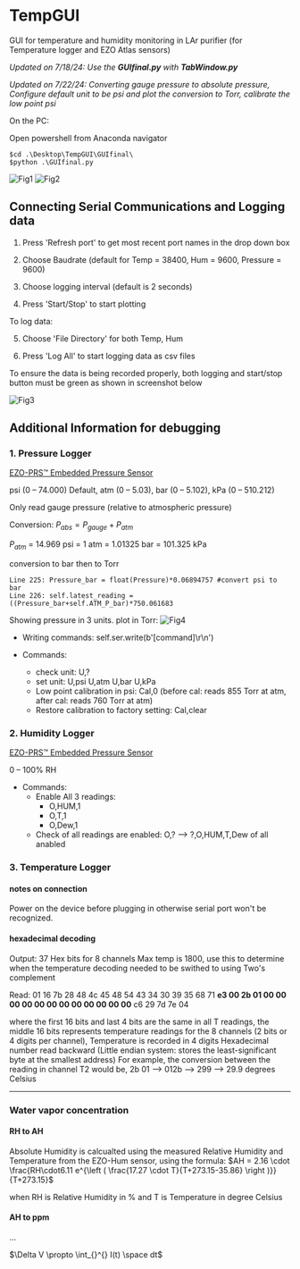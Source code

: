 # TempGUI
GUI for temperature and humidity monitoring in LAr purifier (for Temperature logger and EZO Atlas sensors)

*Updated on 7/18/24: Use the **GUIfinal.py** with **TabWindow.py***

*Updated on 7/22/24: Converting gauge pressure to absolute pressure, Configure default unit to be psi and plot the conversion to Torr, calibrate the low point psi*

On the PC:

Open powershell from Anaconda navigator

```
$cd .\Desktop\TempGUI\GUIfinal\
$python .\GUIfinal.py
```
![Fig1](https://github.com/IseeJ/TempGUI/blob/main/images/Screenshot1.png?raw=true)
![Fig2](https://github.com/IseeJ/TempGUI/blob/main/images/Screenshot.png?raw=true)

## Connecting Serial Communications and Logging data ##

1. Press 'Refresh port' to get most recent port names in the drop down box

2. Choose Baudrate (default for Temp = 38400, Hum = 9600, Pressure = 9600)

3. Choose logging interval (default is 2 seconds)

4. Press 'Start/Stop' to start plotting

To log data:

5. Choose 'File Directory' for both Temp, Hum

6. Press 'Log All' to start logging data as csv files


To ensure the data is being recorded properly, both logging and start/stop button must be green as shown in screenshot below

![Fig3](https://github.com/IseeJ/TempGUI/blob/main/images/Screenshot3.png?raw=true)




## Additional Information for debugging ##

### 1. Pressure Logger ###
[EZO-PRS™ Embedded Pressure Sensor](https://atlas-scientific.com/product/pressure-sensor/)

psi (0 – 74.000) Default, atm (0 – 5.03), bar (0 – 5.102), kPa (0 – 510.212)

Only read gauge pressure (relative to atmospheric pressure)

Conversion: $P_{abs} = P_{gauge} + P_{atm}$

$P_{atm}$ = 14.969 psi = 1 atm = 1.01325 bar = 101.325 kPa

conversion to bar then to Torr

```
Line 225: Pressure_bar = float(Pressure)*0.06894757 #convert psi to bar
Line 226: self.latest_reading = ((Pressure_bar+self.ATM_P_bar)*750.061683
```

Showing pressure in 3 units. plot in Torr:
![Fig4](https://github.com/IseeJ/TempGUI/blob/main/images/Screenshot4.png?raw=true)


- Writing commands: self.ser.write(b'[command]\r\n')

- Commands:
    - check unit: U,?
    - set unit: U,psi U,atm U,bar U,kPa
    - Low point calibration in psi: Cal,0 (before cal: reads 855 Torr at atm, after cal: reads 760 Torr at atm)
    - Restore calibration to factory setting: Cal,clear
      


### 2. Humidity Logger ###
[EZO-PRS™ Embedded Pressure Sensor](https://atlas-scientific.com/probes/humidity-probe/)

0 – 100% RH

- Commands:
    - Enable All 3 readings:
        - O,HUM,1
        - O,T,1
        - O,Dew,1
    - Check of all readings are enabled: O,? --> ?,O,HUM,T,Dew of all anabled



### 3. Temperature Logger ###
#### notes on connection ####
Power on the device before plugging in otherwise serial port won't be recognized.

#### hexadecimal decoding ####
Output: 37 Hex bits for 8 channels
Max temp is 1800, use this to determine when the temperature decoding needed to be swithed to using Two's complement

Read: 01 16 7b 28 48 4c 45 48 54 43 34 30 39 35 68 71 **e3 00 2b 01 00 00 00 00 00 00 00 00 00 00 00 00** c6 29 7d 7e 04

where the first 16 bits and last 4 bits are the same in all T readings, the middle 16 bits represents temperature readings for the 8 channels (2 bits or 4 digits per channel), Temperature is recorded in 4 digits Hexadecimal number read backward (Little endian system: stores the least-significant byte at the smallest address) For example, the conversion between the reading in channel T2 would be, 2b 01 --> 012b --> 299 --> 29.9 degrees Celsius

- - - -
### Water vapor concentration ###

#### RH to AH ####
Absolute Humidity is calcualted using the measured Relative Humidity and Temperature from the EZO-Hum sensor, using the formula:
$AH = 2.16 \cdot \frac{RH\cdot6.11 e^{\left ( \frac{17.27 \cdot T}{T+273.15-35.86} \right )}}{T+273.15}$

when RH is Relative Humidity in % and T is Temperature in degree Celsius

#### AH to ppm ####
...


$\Delta V \propto \int_{}^{} I(t) \space dt$


